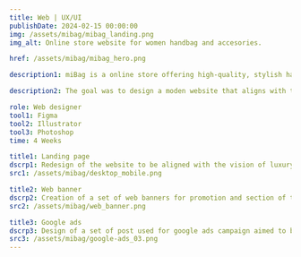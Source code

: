 ```yaml
---
title: Web | UX/UI
publishDate: 2024-02-15 00:00:00
img: /assets/mibag/mibag_landing.png
img_alt: Online store website for women handbag and accesories.

href: /assets/mibag/mibag_hero.png

description1: miBag is a online store offering high-quality, stylish handbags and shoes that reflect individual personality and taste. They believe in creating functional yet fashionable products that are a true investment in design and durability.

description2: The goal was to design a moden website that aligns with the vision of the store brand, and the creation of several web visual assets for the website and social media.

role: Web designer
tool1: Figma
tool2: Illustrator
tool3: Photoshop
time: 4 Weeks

title1: Landing page
dscrp1: Redesign of the website to be aligned with the vision of luxury and elegance.
src1: /assets/mibag/desktop_mobile.png 

title2: Web banner
dscrp2: Creation of a set of web banners for promotion and section of the website.
src2: /assets/mibag/web_banner.png

title3: Google ads
dscrp3: Design of a set of post used for google ads campaign aimed to bring traffic to the store.
src3: /assets/mibag/google-ads_03.png
---
```



